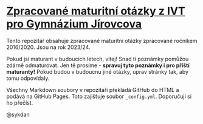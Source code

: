# [Zpracované maturitní otázky z IVT pro Gymnázium Jírovcova](https://sykdan.github.io/GYMJI-IVT-Otazky/#index.md)

Tento repozitář obsahuje zpracované maturitní otázky zpracované ročníkem 2016/2020. Jsou na rok 2023/24. 

Pokud jsi maturant v budoucích letech, vítej! Snad ti poznámky pomůžou zdárně odmaturovat. Jen tě prosíme - **spravuj tyto poznámky i pro příští maturanty!** Pokud budou v budoucnu jiné otázky, uprav stránky tak, aby tomu odpovídaly.

Všechny Markdown soubory v repozitáři překládá GitHub do HTML a podává na GitHub Pages. Toto zajišťuje soubor `_config.yml`. Doporučuji si ho přečíst.

@sykdan